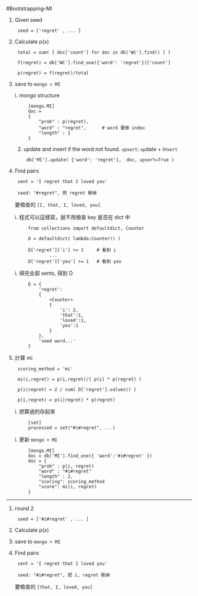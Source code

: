 #Bootstrapping-MI


1. Given seed

		seed = ['regret' , ... ]

2. Calculate p(x)
		
		total = sum( [ doc['count'] for doc in db['WC'].find() ] )

		f(regret) = db['WC'].find_one({'word': 'regret'})['count']
		
		p(regret) = f(regret)/total
		
3. save to <code>mongo > MI</code>

	i. mongo structure
	
			[mongo.MI]
			doc = 
			{
				"prob" : p(regret), 
				"word" : "regret",		# word 要做 index
				"length" : 1
			}

	2. update and insert if the word not found. <code>upsert</code>: <code>up</code>date + in<code>sert</code>

			db['MI'].update( {'word': 'regret'},  doc, upsert=True )
		
4. Find pairs

		sent = 'I regret that I loved you'
		
		seed: "#regret", 把 regret 刪掉
		
	要檢查的 <code>[I, that, I, loved, you]</code>
		
	i. 程式可以這樣寫，就不用檢查 key 是否在 dict 中
	
			from collections import defaultdict, Counter
			
			D = defaultdict( lambda:Counter() )
			
			D['regret']['i'] += 1 	  # 看到 i
					...
			D['regret']['you'] += 1   # 看到 you

	i. 掃完全部 sents, 得到 D
		
			D = {
				'regret':
				{
					<Counter>
					{
						'i': 2,
						'that':1,
						'loved':1,
						'you':1
					}
				},
				'seed word...'
			}
		
5. 計算 mi

		scoring_method = 'mi'

		mi(i,regret) = p(i,regret)/( p(i) * p(regret) )
		
		p(i|regret) = 2 / sum( D['regret'].values() )
		
		p(i,regret) = p(i|regret) * p(regret)
		
	i. 把算過的存起來
	
			[set]
			processed = set("#i#regret", ...)
		
	i. 更新 <code>mongo > MI</code>
	
			[mongo.MI]
			doc = db['MI'].find_one({ 'word':'#i#regret' })
			doc = {
				"prob" : p(i, regret)
				"word" : "#i#regret"
				"length" : 2,
				"scoring": scoring_method
				"score": mi(i, regret)
			}
			
---

1. round 2

		seed = ['#i#regret' , ... ]

2. Calculate p(x)

3. save to <code>mongo > MI</code>

4. Find pairs

		sent = 'I regret that I loved you'
		
		seed: "#i#regret", 把 i, regret 刪掉
		
	要檢查的 <code>[that, I, loved, you]</code>
		
		 
		
